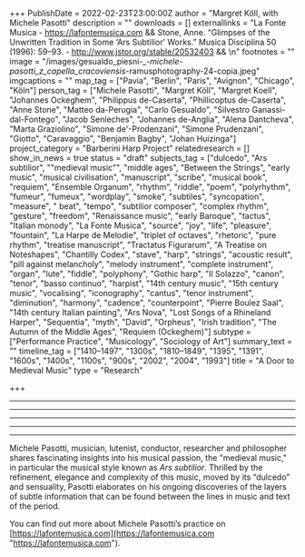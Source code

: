 +++
PublishDate = 2022-02-23T23:00:00Z
author = "Margret Köll, with Michele Pasotti"
description = ""
downloads = []
externallinks = "La Fonte Musica - https://lafontemusica.com && Stone, Anne. “Glimpses of the Unwritten Tradition in Some ‘Ars Subtilior’ Works.” Musica Disciplina 50 (1996): 59–93. - http://www.jstor.org/stable/20532403 && \n"
footnotes = ""
image = "/images/gesualdo_piesni-_-_michele-pasotti_z_capella_cracoviensis_-ramusphotography-24-copia.jpeg"
imgcaptions = ""
map_tag = ["Pavia", "Berlin", "Paris", "Avignon", "Chicago", "Köln"]
person_tag = ["Michele Pasotti", "Margret Köll", "Margret Koell", "Johannes Ockeghem", "Philippus de-Caserta", "Phillicoptus de-Caserta", "Anne Stone", "Matteo da-Perugia", "Carlo Gesualdo", "Silvestro Ganassi-dal-Fontego", "Jacob Senleches", "Johannes de-Anglia", "Alena Dantcheva", "Marta Graziolino", "Simone de'-Prodenzani", "Simone Prudenzani", "Giotto", "Caravaggio", "Benjamin Bagby", "Johan Huizinga"]
project_category = "Barberini Harp Project"
relatedresearch = []
show_in_news = true
status = "draft"
subjects_tag = ["dulcedo", "Ars subtilior", "\"medieval music\"", "middle ages", "Between the Strings", "early music", "musical civilisation", "manuscript", "scribe", "musical book", "requiem", "Ensemble Organum", "rhythm", "riddle", "poem", "polyrhythm", "fumeur", "fumeux", "wordplay", "smoke", "subtiles", "syncopation", "measure", " beat", "tempo", "subtilior composer", "complex rhythm", "gesture", "freedom", "Renaissance music", "early Baroque", "tactus", "Italian monody", "La Fonte Musica", "source", "joy", "life", "pleasure", "fountain", "La Harpe de Melodie", "triplet of octaves", "rhetoric", "pure rhythm", "treatise manuscript", "Tractatus Figurarum", "A Treatise on Noteshapes", "Chantilly Codex", "stave", "harp", "strings", "acoustic result", "pill against melancholy", "melody instrument", "complete instrument", "organ", "lute", "fiddle", "polyphony", "Gothic harp", "Il Solazzo", "canon", "tenor", "basso continuo", "harpist", "14th century music", "15th century music", "vocalising", "iconography", "cantus", "tenor instrument", "diminution", "harmony", "cadence", "counterpoint", "Pierre Boulez Saal", "14th century Italian painting", "Ars Nova", "Lost Songs of a Rhineland Harper", "Sequentia", "myth", "David", "Orpheus", "Irish tradition", "The Autumn of the Middle Ages", "Requiem (Ockeghem)"]
subtype = ["Performance Practice", "Musicology", "Sociology of Art"]
summary_text = ""
timeline_tag = ["1410–1497", "1300s", "1810–1849", "1395", "1391", "1600s", "1400s", "1100s", "900s", "2002", "2004", "1993"]
title = "A Door to Medieval Music"
type = "Research"

+++
***

***

***

<div id="buzzsprout-player-10051864"></div><script src="https://www.buzzsprout.com/1934249/10051864-a-door-to-medieval-music.js?container_id=buzzsprout-player-10051864&player=small" type="text/javascript" charset="utf-8"></script>

***

***

Michele Pasotti, musician, lutenist, conductor, researcher and philosopher shares fascinating insights into his musical passion, the "medieval music," in particular the musical style known as _Ars subtilior_. Thrilled by the refinement, elegance and complexity of this music, moved by its “dulcedo” and sensuality, Pasotti elaborates on his ongoing discoveries of the layers of subtle information that can be found between the lines in music and text of the period.

You can find out more about Michele Pasotti’s practice on [https://lafontemusica.com](https://lafontemusica.com "https://lafontemusica.com").